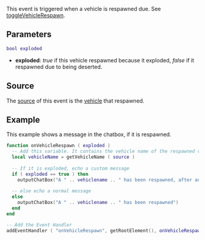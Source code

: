This event is triggered when a vehicle is respawned due. See [toggleVehicleRespawn](/docs/togglevehiclerespawn.md "wikilink").

Parameters
----------

``` lua
bool exploded
```

-   **exploded**: *true* if this vehicle respawned because it exploded, *false* if it respawned due to being deserted.

Source
------

The [source](/docs/event_system#event_source.md "wikilink") of this event is the [vehicle](/vehicle.md "wikilink") that respawned.

Example
-------

This example shows a message in the chatbox, if it is respawned.

``` lua
function onVehicleRespawn ( exploded )
  -- Add this variable. It contains the vehicle name of the respawned vehicle
  local vehicleName = getVehicleName ( source )
  
  -- If it is exploded, echo a custom message
  if ( exploded == true ) then 
    outputChatBox("A " .. vehiclename .. " has been respawned, after an explosion")
  
  -- else echo a normal message
  else 
    outputChatBox("A " .. vehiclename .. " has been respawned")
  end
end

-- Add the Event Handler
addEventHandler ( "onVehicleRespawn", getRootElement(), onVehicleRespawn )
```
